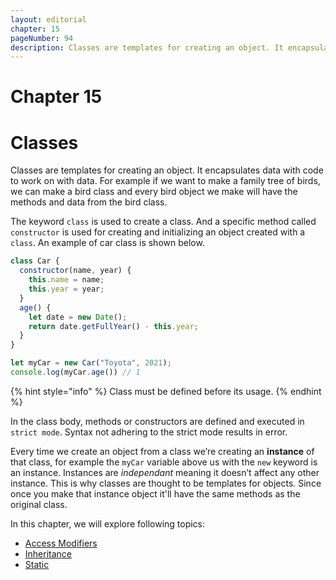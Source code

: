 ```yaml
---
layout: editorial
chapter: 15
pageNumber: 94
description: Classes are templates for creating an object. It encapsulates data with code to work on with data. The keyword class is used to create a class. 
---
```


# Chapter 15
# Classes

Classes are templates for creating an object. It encapsulates data with code to work on with data. For example if we want to make a family tree of birds, we can make a bird class and every bird object we make will have the methods and data from the bird class. 

 The keyword `class` is used to create a class.  And a specific method called `constructor` is used for creating and initializing an object created with a `class`. An example of car class is shown below.

```javascript
class Car {
  constructor(name, year) {
    this.name = name;
    this.year = year;
  }
  age() {
    let date = new Date();
    return date.getFullYear() - this.year;
  }
}

let myCar = new Car("Toyota", 2021);
console.log(myCar.age()) // 1
```

{% hint style="info" %}
Class must be defined before its usage.
{% endhint %}

In the class body, methods or constructors are defined and executed in `strict mode`. Syntax not adhering to the strict mode results in error.&#x20;

Every time we create an object from a class we’re creating an **instance** of that class, for example the `myCar` variable above us with the `new` keyword is an instance. Instances are *independant* meaning it doesn’t affect any other instance. This is why classes are thought to be templates for objects. Since once you make that instance object it'll have the same methods as the original class.


In this chapter, we will explore following topics:
* [Access Modifiers](./access-modifiers.md)
* [Inheritance](./inheritance.md)
* [Static](./static.md)
